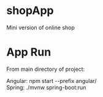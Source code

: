 # shopApp
Mini version of online shop

# App Run
From main directory of project:

Angular: npm start --prefix angular/  
Spring: ./mvnw spring-boot:run
